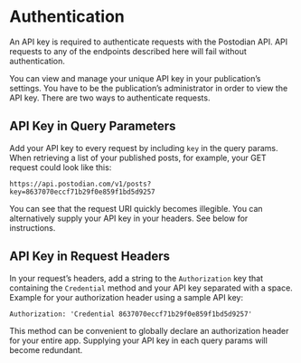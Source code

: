 # Authentication

An API key is required to authenticate requests with the Postodian API. API requests to any of the endpoints described here will fail without authentication.

You can view and manage your unique API key in your publication’s settings. You have to be the publication’s administrator in order to view the API key. There are two ways to authenticate requests.

## API Key in Query Parameters

Add your API key to every request by including `key` in the query params. When retrieving a list of your published posts, for example, your GET request could look like this:

```
https://api.postodian.com/v1/posts?key=8637070eccf71b29f0e859f1bd5d9257
```

You can see that the request URI quickly becomes illegible. You can alternatively supply your API key in your headers. See below for instructions.

## API Key in Request Headers

In your request’s headers, add a string to the `Authorization` key that containing the `Credential` method and your API key separated with a space. Example for your authorization header using a sample API key:

```
Authorization: 'Credential 8637070eccf71b29f0e859f1bd5d9257'
```

This method can be convenient to globally declare an authorization header for your entire app. Supplying your API key in each query params will become redundant.
